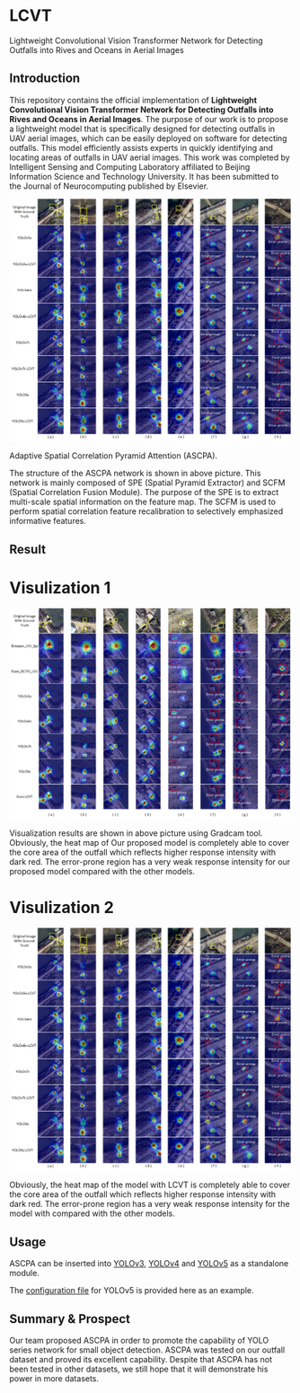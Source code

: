 # LCVT
Lightweight Convolutional Vision Transformer Network for Detecting Outfalls into Rives and Oceans in Aerial Images


## Introduction


This repository contains the official implementation of **Lightweight Convolutional Vision Transformer Network for Detecting Outfalls into Rives and Oceans in Aerial Images**. The purpose of our work is to propose a lightweight model that is specifically designed for detecting outfalls in UAV aerial images, which can be easily deployed on software for detecting outfalls. This model efficiently assists experts in quickly identifying and locating areas of outfalls in UAV aerial images. This work was completed by Intelligent Sensing and Computing Laboratory affiliated to Beijing Information Science and Technology University. It has been submitted to the Journal of Neurocomputing published by Elsevier.

<p align="center">
    <img src="https://github.com/ISCLab-Bistu/LCVT/blob/main/image/vis2.jpg" />
</p>



<p align = "center">

Adaptive Spatial Correlation Pyramid Attention (ASCPA). 

</p>



The structure of the ASCPA network is shown in above picture. This network is mainly composed of SPE (Spatial Pyramid Extractor) and SCFM (Spatial Correlation Fusion Module). The purpose of the SPE is to extract multi-scale spatial information on the feature map. The SCFM is used to perform spatial correlation feature recalibration to selectively emphasized informative features. 







## Result

# Visulization 1


<p align="center">
    <img src="https://github.com/ISCLab-Bistu/LCVT/blob/main/image/vis1.jpg" />
</p>

<p align = "center">

Visualization results are shown in above picture using Gradcam tool. Obviously, the heat map of Our proposed model is completely able to cover the core area of the outfall which reflects higher response intensity with dark red. The error-prone region has a very weak response intensity for our proposed model compared with the other models.

</p>


# Visulization 2


<p align="center">
    <img src="https://github.com/ISCLab-Bistu/LCVT/blob/main/image/vis2.jpg" />
</p>

<p align = "center">

Obviously, the heat map of the model with LCVT is completely able to cover the core area of the outfall which reflects higher response intensity with dark red. The error-prone region has a very weak response intensity for the model with compared with the other models.

</p>

## Usage



ASCPA can be inserted into [YOLOv3](https://github.com/ultralytics/yolov3), [YOLOv4](https://github.com/Tianxiaomo/pytorch-YOLOv4) and [YOLOv5](https://github.com/ultralytics/yolov5/) as a standalone module.



The [configuration file](config/yolov5s.yaml) for YOLOv5 is provided here as an example.



## Summary & Prospect



Our team proposed ASCPA in order to promote the capability of YOLO series network for small object detection. ASCPA was tested on our outfall dataset and proved its excellent capability. Despite that ASCPA has not been tested in other datasets, we still hope that it will demonstrate his power in more datasets.
